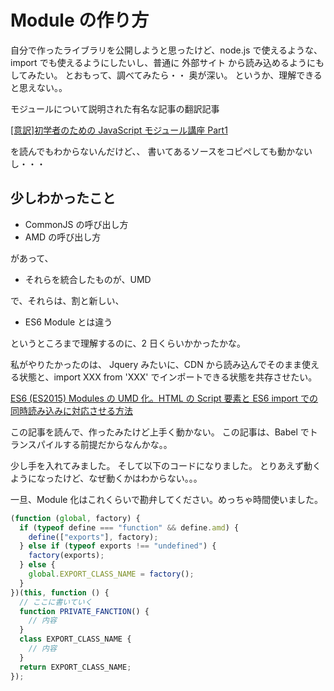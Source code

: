 # Module の作り方

自分で作ったライブラリを公開しようと思ったけど、node.js で使えるような、import でも使えるようにしたいし、普通に 外部サイト から読み込めるようにもしてみたい。
とおもって、調べてみたら・・
奥が深い。
というか、理解できると思えない。。

モジュールについて説明された有名な記事の翻訳記事

[[意訳]初学者のための JavaScript モジュール講座 Part1](https://qiita.com/chuck0523/items/1868a4c04ab4d8cdfb23)

を読んでもわからないんだけど、、
書いてあるソースをコピペしても動かないし・・・

## 少しわかったこと

- CommonJS の呼び出し方
- AMD の呼び出し方

があって、

- それらを統合したものが、UMD

で、それらは、割と新しい、

- ES6 Module とは違う

というところまで理解するのに、2 日くらいかかったかな。

私がやりたかったのは、
Jquery みたいに、CDN から読み込んでそのまま使える状態と、import XXX from 'XXX' でインポートできる状態を共存させたい。

[ES6 (ES2015) Modules の UMD 化。HTML の Script 要素と ES6 import での同時読み込みに対応させる方法](https://mae.chab.in/archives/2849)

この記事を読んで、作ったみたけど上手く動かない。
この記事は、Babel でトランスパイルする前提だからなんかな。。

少し手を入れてみました。
そして以下のコードになりました。
とりあえず動くようになったけど、なぜ動くかはわからない。。。

一旦、Module 化はこれくらいで勘弁してください。めっちゃ時間使いました。

```javascript
(function (global, factory) {
  if (typeof define === "function" && define.amd) {
    define(["exports"], factory);
  } else if (typeof exports !== "undefined") {
    factory(exports);
  } else {
    global.EXPORT_CLASS_NAME = factory();
  }
})(this, function () {
  // ここに書いていく
  function PRIVATE_FANCTION() {
    // 内容
  }
  class EXPORT_CLASS_NAME {
    // 内容
  }
  return EXPORT_CLASS_NAME;
});
```
